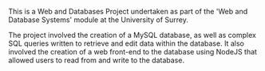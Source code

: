 This is a Web and Databases Project undertaken as part of the 'Web and Database Systems' module at the University of Surrey.

The project involved the creation of a MySQL database, as well as complex SQL queries written to retrieve and edit data within the database. It also involved the creation of a web front-end to the database using NodeJS that allowed users to read from and write to the database.
